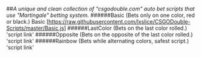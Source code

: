 ##*A unique and clean collection of "csgodouble.com" auto bet scripts that use "Martingale" betting system.*
######Basic (Bets only on one color, red or black.)
Basic [https://raw.githubusercontent.com/lxslice/CSGODouble-Scripts/master/Basic.js]
######LastColor (Bets on the last color rolled.)
'script link'
######Opposite (Bets on the opposite of the last color rolled.)
'script link'
######Rainbow (Bets while alternating colors, safest script.)
'script link'

